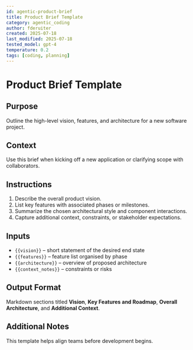 ```yaml
---
id: agentic-product-brief
title: Product Brief Template
category: agentic_coding
author: fderuiter
created: 2025-07-18
last_modified: 2025-07-18
tested_model: gpt-4
temperature: 0.2
tags: [coding, planning]
---
```


# Product Brief Template

## Purpose

Outline the high-level vision, features, and architecture for a new software project.

## Context

Use this brief when kicking off a new application or clarifying scope with collaborators.

## Instructions

1. Describe the overall product vision.
1. List key features with associated phases or milestones.
1. Summarize the chosen architectural style and component interactions.
1. Capture additional context, constraints, or stakeholder expectations.

## Inputs

- `{{vision}}` – short statement of the desired end state
- `{{features}}` – feature list organised by phase
- `{{architecture}}` – overview of proposed architecture
- `{{context_notes}}` – constraints or risks

## Output Format

Markdown sections titled **Vision**, **Key Features and Roadmap**, **Overall Architecture**, and **Additional Context**.

## Additional Notes

This template helps align teams before development begins.
